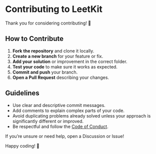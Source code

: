 # Contributing to LeetKit

Thank you for considering contributing! 🎉

## How to Contribute

1. **Fork the repository** and clone it locally.
2. **Create a new branch** for your feature or fix.
3. **Add your solution** or improvement in the correct folder.
4. **Test your code** to make sure it works as expected.
5. **Commit and push** your branch.
6. **Open a Pull Request** describing your changes.

## Guidelines

- Use clear and descriptive commit messages.
- Add comments to explain complex parts of your code.
- Avoid duplicating problems already solved unless your approach is significantly different or improved.
- Be respectful and follow the [Code of Conduct](./CODE_OF_CONDUCT.md).

If you’re unsure or need help, open a Discussion or Issue!

Happy coding! 🚀
